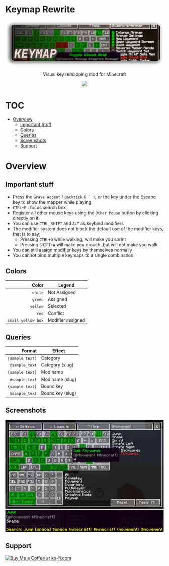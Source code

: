 Keymap Rewrite
===

![](images/cover_1.png)

<div style="text-align: center">
<p>Visual key remapping mod for Minecraft</p>

[![](https://cf.way2muchnoise.eu/keymap.svg)](https://www.curseforge.com/minecraft/mc-mods/keymap)
</div>

TOC
===
* [Overview](#overview)
  * [Important Stuff](#important-stuff)
  * [Colors](#colors)
  * [Queries](#queries)
  * [Screenshots](#screenshots)
  * [Support](#support)

Overview
===

Important stuff
---
- Press the `Grave Accent` / `Backtick` ``( ` )``, or the key under the Escape key to show the mapper while playing
- `CTRL+F` : focus search box
- Register all other mouse keys using the `Other Mouse` button by clicking directly on it
- You can use `CTRL`, `SHIFT` and `ALT` as keybind modifiers
- The modifier system does not block the default use of the modifier keys, that is to say;
  - Pressing `CTRL+Q` while walking, will make you sprint
  - Pressing `SHIFT+W` will make you crouch ,but will not make you walk
- You can still assign modifier keys by themselves normally
- You cannot bind multiple keymaps to a single combination

Colors
---
|              Color | Legend            |
|-------------------:|-------------------|
|            `white` | Not Assigned      |
|            `green` | Assigned          |
|           `yellow` | Selected          |
|              `red` | Conflict          |
| `small yellow box` | Modifier assigned |

Queries
---
|          Format | Effect           |
|----------------:|------------------|
| `(sample text)` | Category         |
|  `@sample_text` | Category (slug)  |
| `{sample text}` | Mod name         |
|  `#sample_text` | Mod name (slug)  |
| `{sample text}` | Bound key        |
|  `$sample_text` | Bound key (slug) |

Screenshots
---

![](images/2022-06-24_00.40.47.png)
![](images/img.png)

Support
---

<a href='https://ko-fi.com/X8X831J1L' target='_blank'><img height='36' style='border:0px;height:36px;' src='https://cdn.ko-fi.com/cdn/kofi1.png?v=2' border='0' alt='Buy Me a Coffee at ko-fi.com' /></a>